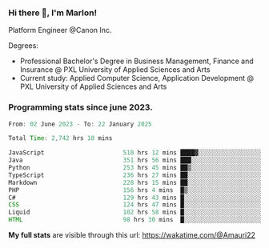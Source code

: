 
### Hi there 👋, I'm Marlon!

Platform Engineer @Canon Inc.

Degrees: 
- Professional Bachelor's Degree in Business Management, Finance and Insurance @ PXL University of Applied Sciences and Arts
- Current study: Applied Computer Science, Application Development @ PXL University of Applied Sciences and Arts

### Programming stats since june 2023.
<!--START_SECTION:waka-->

```java
From: 02 June 2023 - To: 22 January 2025

Total Time: 2,742 hrs 10 mins

JavaScript                      510 hrs 12 mins ████▓░░░░░░░░░░░░░░░░░░░░   18.22 %
Java                            351 hrs 56 mins ███░░░░░░░░░░░░░░░░░░░░░░   12.57 %
Python                          253 hrs 45 mins ██▒░░░░░░░░░░░░░░░░░░░░░░   09.06 %
TypeScript                      236 hrs 27 mins ██░░░░░░░░░░░░░░░░░░░░░░░   08.44 %
Markdown                        228 hrs 15 mins ██░░░░░░░░░░░░░░░░░░░░░░░   08.15 %
PHP                             156 hrs 4 mins  █▒░░░░░░░░░░░░░░░░░░░░░░░   05.57 %
C#                              129 hrs 43 mins █░░░░░░░░░░░░░░░░░░░░░░░░   04.63 %
CSS                             124 hrs 47 mins █░░░░░░░░░░░░░░░░░░░░░░░░   04.46 %
Liquid                          102 hrs 58 mins █░░░░░░░░░░░░░░░░░░░░░░░░   03.68 %
HTML                            98 hrs 30 mins  █░░░░░░░░░░░░░░░░░░░░░░░░   03.52 %
```

<!--END_SECTION:waka-->
**My full stats** are visible through this url: https://wakatime.com/@Amauri22
